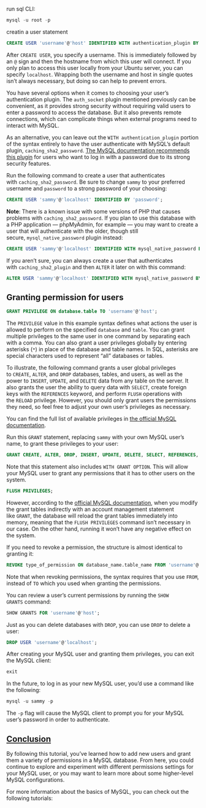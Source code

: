 run sql CLI: 
```sql
mysql -u root -p
```
creatin a user statement
```sql
CREATE USER 'username'@'host' IDENTIFIED WITH authentication_plugin BY 'password';
```
After `CREATE USER`, you specify a username. This is immediately followed by an `@` sign and then the hostname from which this user will connect. If you only plan to access this user locally from your Ubuntu server, you can specify `localhost`. Wrapping both the username and host in single quotes isn’t always necessary, but doing so can help to prevent errors.

You have several options when it comes to choosing your user’s authentication plugin. The `auth_socket` plugin mentioned previously can be convenient, as it provides strong security without requiring valid users to enter a password to access the database. But it also prevents remote connections, which can complicate things when external programs need to interact with MySQL.

As an alternative, you can leave out the `WITH authentication_plugin` portion of the syntax entirely to have the user authenticate with MySQL’s default plugin, `caching_sha2_password`. [The MySQL documentation recommends this plugin](https://dev.mysql.com/doc/refman/8.0/en/upgrading-from-previous-series.html#upgrade-caching-sha2-password) for users who want to log in with a password due to its strong security features.

Run the following command to create a user that authenticates with `caching_sha2_password`. Be sure to change `sammy` to your preferred username and `password` to a strong password of your choosing:
```sql
CREATE USER 'sammy'@'localhost' IDENTIFIED BY 'password';
```
**Note**: There is a known issue with some versions of PHP that causes problems with `caching_sha2_password`. If you plan to use this database with a PHP application — phpMyAdmin, for example — you may want to create a user that will authenticate with the older, though still secure, `mysql_native_password` plugin instead:

```sql
CREATE USER 'sammy'@'localhost' IDENTIFIED WITH mysql_native_password BY 'password';
```


If you aren’t sure, you can always create a user that authenticates with `caching_sha2_plugin` and then `ALTER` it later on with this command:

```sql
ALTER USER 'sammy'@'localhost' IDENTIFIED WITH mysql_native_password BY 'password';
```

## Granting permission for users
```sql
GRANT PRIVILEGE ON database.table TO 'username'@'host';
```
The `PRIVILEGE` value in this example syntax defines what actions the user is allowed to perform on the specified `database` and `table`. You can grant multiple privileges to the same user in one command by separating each with a comma. You can also grant a user privileges globally by entering asterisks (`*`) in place of the database and table names. In SQL, asterisks are special characters used to represent “all” databases or tables.

To illustrate, the following command grants a user global privileges to `CREATE`, `ALTER`, and `DROP` databases, tables, and users, as well as the power to `INSERT`, `UPDATE`, and `DELETE` data from any table on the server. It also grants the user the ability to query data with `SELECT`, create foreign keys with the `REFERENCES` keyword, and perform `FLUSH` operations with the `RELOAD` privilege. However, you should only grant users the permissions they need, so feel free to adjust your own user’s privileges as necessary.

You can find the full list of available privileges in [the official MySQL documentation](https://dev.mysql.com/doc/refman/8.0/en/privileges-provided.html#privileges-provided-summary).

Run this `GRANT` statement, replacing `sammy` with your own MySQL user’s name, to grant these privileges to your user:

```sql
GRANT CREATE, ALTER, DROP, INSERT, UPDATE, DELETE, SELECT, REFERENCES, RELOAD on *.* TO 'sammy'@'localhost' WITH GRANT OPTION;
```

Note that this statement also includes `WITH GRANT OPTION`. This will allow your MySQL user to grant any permissions that it has to other users on the system.
```sql
FLUSH PRIVILEGES;
```
However, according to the [official MySQL documentation](https://dev.mysql.com/doc/refman/8.0/en/privilege-changes.html), when you modify the grant tables indirectly with an account management statement like `GRANT`, the database will reload the grant tables immediately into memory, meaning that the `FLUSH PRIVILEGES` command isn’t necessary in our case. On the other hand, running it won’t have any negative effect on the system.

If you need to revoke a permission, the structure is almost identical to granting it:

```sql
REVOKE type_of_permission ON database_name.table_name FROM 'username'@'host';
```

Note that when revoking permissions, the syntax requires that you use `FROM`, instead of `TO` which you used when granting the permissions.

You can review a user’s current permissions by running the `SHOW GRANTS` command:

```sql
SHOW GRANTS FOR 'username'@'host';
```

Just as you can delete databases with `DROP`, you can use `DROP` to delete a user:

```sql
DROP USER 'username'@'localhost';
```

After creating your MySQL user and granting them privileges, you can exit the MySQL client:

```sql
exit
```

In the future, to log in as your new MySQL user, you’d use a command like the following:

```sql
mysql -u sammy -p
```

The `-p` flag will cause the MySQL client to prompt you for your MySQL user’s password in order to authenticate.

## [Conclusion](https://www.digitalocean.com/community/tutorials/how-to-create-a-new-user-and-grant-permissions-in-mysql#conclusion)[](https://www.digitalocean.com/community/tutorials/how-to-create-a-new-user-and-grant-permissions-in-mysql#conclusion)

By following this tutorial, you’ve learned how to add new users and grant them a variety of permissions in a MySQL database. From here, you could continue to explore and experiment with different permissions settings for your MySQL user, or you may want to learn more about some higher-level MySQL configurations.

For more information about the basics of MySQL, you can check out the following tutorials: